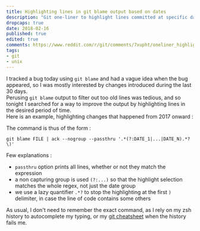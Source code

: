 ```yaml
---
title: Highlighting lines in git blame output based on dates
description: "Git one-liner to highlight lines committed at specific date(s) using an ack regex"
dropcaps: true
date: 2018-02-16
published: true
edited: true
comments: https://www.reddit.com/r/git/comments/7xupht/oneliner_highlight_lines_in_git_blame_output
tags:
- git
- unix
---
```


I tracked a bug today using `git blame` and had a vague idea when the bug appeared, so I was mostly
interested by changes introduced during the last 30 days.  
Perusing `git blame` output to filter out too old lines was tedious, and so tonight I searched for 
a way to improve the output by highlighting lines in the desired period of time.  
Here is an example, highlighting changes that happened from 2017 onward :

<script src="https://asciinema.org/a/163256.js" id="asciicast-163256" async></script>

The command is thus of the form : 

~~~ shell
git blame FILE | ack --nogroup --passthru '.*(?:DATE_1|...|DATE_N).*?\)'
~~~

Few explanations :
- `passthru` option prints all lines, whether or not they match the expression
- a non capturing group is used `(?:...)` so that the highlight selection matches the whole regex, not just the date group
- we use a lazy quantifier `.*?` to stop the highlighting at the first `)` delimiter, in case the line of code contains some others

As usual, I don't need to remember the exact command, as I rely on my zsh history to autocomplete my typing, or my [git cheatsheet](https://raw.githubusercontent.com/Kraymer/F-dotfiles/master/cheat/.cheat/git) when the history fails me.
